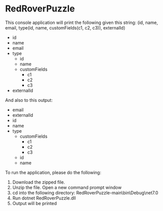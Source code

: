 # RedRoverPuzzle

This console application will print the following given this string: (id, name, email, type(id, name, customFields(c1, c2, c3)), externalId)

- id
- name
- email
- type
  - id
  - name
  - customFields
    - c1
    - c2
    - c3
- externalId
 
And also to this output:

- email
- externalId
- id
- name
- type
  - customFields
    - c1
    - c2
    - c3
  - id
  - name
 
To run the application, please do the following:

1. Download the zipped file.
2. Unzip the file. Open a new command prompt window
3. cd into the following directory: RedRoverPuzzle-main\bin\Debug\net7.0
4. Run dotnet RedRoverPuzzle.dll
5. Output will be printed

